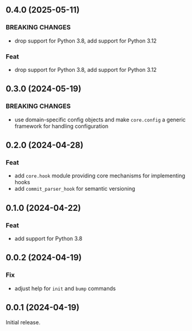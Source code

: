 ## 0.4.0 (2025-05-11)

### BREAKING CHANGES

- drop support for Python 3.8, add support for Python 3.12

### Feat

- drop support for Python 3.8, add support for Python 3.12

## 0.3.0 (2024-05-19)

### BREAKING CHANGES

- use domain-specific config objects and make `core.config` a generic framework for handling configuration

## 0.2.0 (2024-04-28)

### Feat

- add `core.hook` module providing core mechanisms for implementing hooks
- add `commit_parser_hook` for semantic versioning

## 0.1.0 (2024-04-22)

### Feat

- add support for Python 3.8

## 0.0.2 (2024-04-19)

### Fix

- adjust help for `init` and `bump` commands

## 0.0.1 (2024-04-19)

Initial release.

